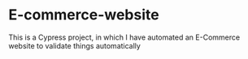 # E-commerce-website
This is a Cypress project, in which I have automated an E-Commerce website to validate things automatically
